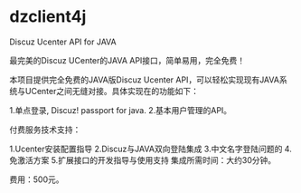 dzclient4j
==========

Discuz Ucenter API for JAVA

最完美的Discuz UCenter的JAVA API接口，简单易用，完全免费！

本项目提供完全免费的JAVA版Discuz Ucenter API，可以轻松实现现有JAVA系统与UCenter之间无缝对接。具体实现在的功能如下：

1.单点登录, Discuz! passport for java.
2.基本用户管理的API。

付费服务技术支持：

1.Ucenter安装配置指导
2.Discuz与JAVA双向登陆集成
3.中文名字登陆问题的
4.免激活方案
5.扩展接口的开发指导与使用支持
集成所需时间：大约30分钟。

费用：500元。